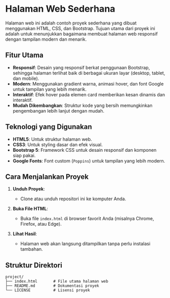 # Halaman Web Sederhana

Halaman web ini adalah contoh proyek sederhana yang dibuat menggunakan HTML, CSS, dan Bootstrap. Tujuan utama dari proyek ini adalah untuk menunjukkan bagaimana membuat halaman web responsif dengan tampilan modern dan menarik.

## Fitur Utama

- **Responsif**: Desain yang responsif berkat penggunaan Bootstrap, sehingga halaman terlihat baik di berbagai ukuran layar (desktop, tablet, dan mobile).
- **Modern**: Menggunakan gradient warna, animasi hover, dan font Google untuk tampilan yang lebih menarik.
- **Interaktif**: Efek hover pada elemen card memberikan kesan dinamis dan interaktif.
- **Mudah Dikembangkan**: Struktur kode yang bersih memungkinkan pengembangan lebih lanjut dengan mudah.

## Teknologi yang Digunakan

- **HTML5**: Untuk struktur halaman web.
- **CSS3**: Untuk styling dasar dan efek visual.
- **Bootstrap 5**: Framework CSS untuk desain responsif dan komponen siap pakai.
- **Google Fonts**: Font custom (`Poppins`) untuk tampilan yang lebih modern.

## Cara Menjalankan Proyek

1. **Unduh Proyek**:
   - Clone atau unduh repositori ini ke komputer Anda.

2. **Buka File HTML**:
   - Buka file `index.html` di browser favorit Anda (misalnya Chrome, Firefox, atau Edge).

3. **Lihat Hasil**:
   - Halaman web akan langsung ditampilkan tanpa perlu instalasi tambahan.

## Struktur Direktori
```
project/
├── index.html       # File utama halaman web
├── README.md        # Dokumentasi proyek
└── LICENSE          # Lisensi proyek
```
